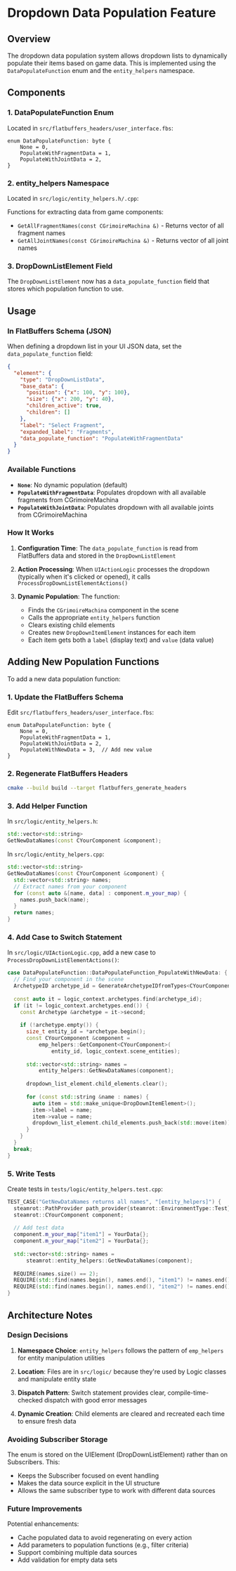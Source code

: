 # Dropdown Data Population Feature

## Overview

The dropdown data population system allows dropdown lists to dynamically populate their items based on game data. This is implemented using the `DataPopulateFunction` enum and the `entity_helpers` namespace.

## Components

### 1. DataPopulateFunction Enum

Located in `src/flatbuffers_headers/user_interface.fbs`:

```fbs
enum DataPopulateFunction: byte {
    None = 0,
    PopulateWithFragmentData = 1,
    PopulateWithJointData = 2,
}
```

### 2. entity_helpers Namespace

Located in `src/logic/entity_helpers.h/.cpp`:

Functions for extracting data from game components:
- `GetAllFragmentNames(const CGrimoireMachina &)` - Returns vector of all fragment names
- `GetAllJointNames(const CGrimoireMachina &)` - Returns vector of all joint names

### 3. DropDownListElement Field

The `DropDownListElement` now has a `data_populate_function` field that stores which population function to use.

## Usage

### In FlatBuffers Schema (JSON)

When defining a dropdown list in your UI JSON data, set the `data_populate_function` field:

```json
{
  "element": {
    "type": "DropDownListData",
    "base_data": {
      "position": {"x": 100, "y": 100},
      "size": {"x": 200, "y": 40},
      "children_active": true,
      "children": []
    },
    "label": "Select Fragment",
    "expanded_label": "Fragments",
    "data_populate_function": "PopulateWithFragmentData"
  }
}
```

### Available Functions

- **`None`**: No dynamic population (default)
- **`PopulateWithFragmentData`**: Populates dropdown with all available fragments from CGrimoireMachina
- **`PopulateWithJointData`**: Populates dropdown with all available joints from CGrimoireMachina

### How It Works

1. **Configuration Time**: The `data_populate_function` is read from FlatBuffers data and stored in the `DropDownListElement`

2. **Action Processing**: When `UIActionLogic` processes the dropdown (typically when it's clicked or opened), it calls `ProcessDropDownListElementActions()`

3. **Dynamic Population**: The function:
   - Finds the `CGrimoireMachina` component in the scene
   - Calls the appropriate `entity_helpers` function
   - Clears existing child elements
   - Creates new `DropDownItemElement` instances for each item
   - Each item gets both a `label` (display text) and `value` (data value)

## Adding New Population Functions

To add a new data population function:

### 1. Update the FlatBuffers Schema

Edit `src/flatbuffers_headers/user_interface.fbs`:

```fbs
enum DataPopulateFunction: byte {
    None = 0,
    PopulateWithFragmentData = 1,
    PopulateWithJointData = 2,
    PopulateWithNewData = 3,  // Add new value
}
```

### 2. Regenerate FlatBuffers Headers

```bash
cmake --build build --target flatbuffers_generate_headers
```

### 3. Add Helper Function

In `src/logic/entity_helpers.h`:

```cpp
std::vector<std::string>
GetNewDataNames(const CYourComponent &component);
```

In `src/logic/entity_helpers.cpp`:

```cpp
std::vector<std::string>
GetNewDataNames(const CYourComponent &component) {
  std::vector<std::string> names;
  // Extract names from your component
  for (const auto &[name, data] : component.m_your_map) {
    names.push_back(name);
  }
  return names;
}
```

### 4. Add Case to Switch Statement

In `src/logic/UIActionLogic.cpp`, add a new case to `ProcessDropDownListElementActions()`:

```cpp
case DataPopulateFunction::DataPopulateFunction_PopulateWithNewData: {
  // Find your component in the scene
  ArchetypeID archetype_id = GenerateArchetypeIDfromTypes<CYourComponent>();
  
  const auto it = logic_context.archetypes.find(archetype_id);
  if (it != logic_context.archetypes.end()) {
    const Archetype &archetype = it->second;
    
    if (!archetype.empty()) {
      size_t entity_id = *archetype.begin();
      const CYourComponent &component =
          emp_helpers::GetComponent<CYourComponent>(
              entity_id, logic_context.scene_entities);
      
      std::vector<std::string> names =
          entity_helpers::GetNewDataNames(component);
      
      dropdown_list_element.child_elements.clear();
      
      for (const std::string &name : names) {
        auto item = std::make_unique<DropDownItemElement>();
        item->label = name;
        item->value = name;
        dropdown_list_element.child_elements.push_back(std::move(item));
      }
    }
  }
  break;
}
```

### 5. Write Tests

Create tests in `tests/logic/entity_helpers.test.cpp`:

```cpp
TEST_CASE("GetNewDataNames returns all names", "[entity_helpers]") {
  steamrot::PathProvider path_provider{steamrot::EnvironmentType::Test};
  steamrot::CYourComponent component;
  
  // Add test data
  component.m_your_map["item1"] = YourData{};
  component.m_your_map["item2"] = YourData{};
  
  std::vector<std::string> names =
      steamrot::entity_helpers::GetNewDataNames(component);
  
  REQUIRE(names.size() == 2);
  REQUIRE(std::find(names.begin(), names.end(), "item1") != names.end());
  REQUIRE(std::find(names.begin(), names.end(), "item2") != names.end());
}
```

## Architecture Notes

### Design Decisions

1. **Namespace Choice**: `entity_helpers` follows the pattern of `emp_helpers` for entity manipulation utilities

2. **Location**: Files are in `src/logic/` because they're used by Logic classes and manipulate entity state

3. **Dispatch Pattern**: Switch statement provides clear, compile-time-checked dispatch with good error messages

4. **Dynamic Creation**: Child elements are cleared and recreated each time to ensure fresh data

### Avoiding Subscriber Storage

The enum is stored on the UIElement (DropDownListElement) rather than on Subscribers. This:
- Keeps the Subscriber focused on event handling
- Makes the data source explicit in the UI structure
- Allows the same subscriber type to work with different data sources

### Future Improvements

Potential enhancements:
- Cache populated data to avoid regenerating on every action
- Add parameters to population functions (e.g., filter criteria)
- Support combining multiple data sources
- Add validation for empty data sets
